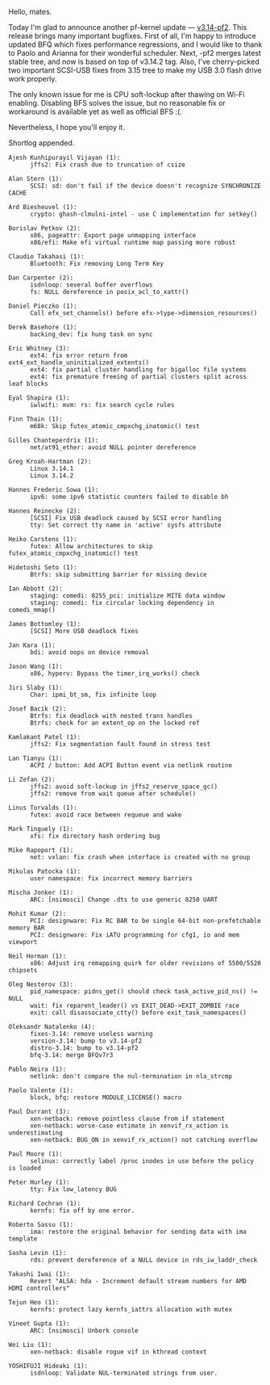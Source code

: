 Hello, mates.  
  
Today I'm glad to announce another pf-kernel update —
[v3.14-pf2](https://pf.natalenko.name/sources/3.14/patch-3.14-pf2.xz). This
release brings many important bugfixes. First of all, I'm happy to introduce
updated BFQ which fixes performance regressions, and I would like to thank to
Paolo and Arianna for their wonderful scheduler. Next, -pf2 merges latest
stable tree, and now is based on top of v3.14.2 tag. Also, I've cherry-picked
two important SCSI-USB fixes from 3.15 tree to make my USB 3.0 flash drive
work properly.  
  
The only known issue for me is CPU soft-lockup after thawing on Wi-Fi
enabling. Disabling BFS solves the issue, but no reasonable fix or workaround
is available yet as well as official BFS :(.  
  
Nevertheless, I hope you'll enjoy it.  
  
Shortlog appended.  
  

    
    
    Ajesh Kunhipurayil Vijayan (1):  
          jffs2: Fix crash due to truncation of csize  
      
    Alan Stern (1):  
          SCSI: sd: don't fail if the device doesn't recognize SYNCHRONIZE CACHE  
      
    Ard Biesheuvel (1):  
          crypto: ghash-clmulni-intel - use C implementation for setkey()  
      
    Borislav Petkov (2):  
          x86, pageattr: Export page unmapping interface  
          x86/efi: Make efi virtual runtime map passing more robust  
      
    Claudio Takahasi (1):  
          Bluetooth: Fix removing Long Term Key  
      
    Dan Carpenter (2):  
          isdnloop: several buffer overflows  
          fs: NULL dereference in posix_acl_to_xattr()  
      
    Daniel Pieczko (1):  
          Call efx_set_channels() before efx->type->dimension_resources()  
      
    Derek Basehore (1):  
          backing_dev: fix hung task on sync  
      
    Eric Whitney (3):  
          ext4: fix error return from ext4_ext_handle_uninitialized_extents()  
          ext4: fix partial cluster handling for bigalloc file systems  
          ext4: fix premature freeing of partial clusters split across leaf blocks  
      
    Eyal Shapira (1):  
          iwlwifi: mvm: rs: fix search cycle rules  
      
    Finn Thain (1):  
          m68k: Skip futex_atomic_cmpxchg_inatomic() test  
      
    Gilles Chanteperdrix (1):  
          net/at91_ether: avoid NULL pointer dereference  
      
    Greg Kroah-Hartman (2):  
          Linux 3.14.1  
          Linux 3.14.2  
      
    Hannes Frederic Sowa (1):  
          ipv6: some ipv6 statistic counters failed to disable bh  
      
    Hannes Reinecke (2):  
          [SCSI] Fix USB deadlock caused by SCSI error handling  
          tty: Set correct tty name in 'active' sysfs attribute  
      
    Heiko Carstens (1):  
          futex: Allow architectures to skip futex_atomic_cmpxchg_inatomic() test  
      
    Hidetoshi Seto (1):  
          Btrfs: skip submitting barrier for missing device  
      
    Ian Abbott (2):  
          staging: comedi: 8255_pci: initialize MITE data window  
          staging: comedi: fix circular locking dependency in comedi_mmap()  
      
    James Bottomley (1):  
          [SCSI] More USB deadlock fixes  
      
    Jan Kara (1):  
          bdi: avoid oops on device removal  
      
    Jason Wang (1):  
          x86, hyperv: Bypass the timer_irq_works() check  
      
    Jiri Slaby (1):  
          Char: ipmi_bt_sm, fix infinite loop  
      
    Josef Bacik (2):  
          Btrfs: fix deadlock with nested trans handles  
          Btrfs: check for an extent_op on the locked ref  
      
    Kamlakant Patel (1):  
          jffs2: Fix segmentation fault found in stress test  
      
    Lan Tianyu (1):  
          ACPI / button: Add ACPI Button event via netlink routine  
      
    Li Zefan (2):  
          jffs2: avoid soft-lockup in jffs2_reserve_space_gc()  
          jffs2: remove from wait queue after schedule()  
      
    Linus Torvalds (1):  
          futex: avoid race between requeue and wake  
      
    Mark Tinguely (1):  
          xfs: fix directory hash ordering bug  
      
    Mike Rapoport (1):  
          net: vxlan: fix crash when interface is created with no group  
      
    Mikulas Patocka (1):  
          user namespace: fix incorrect memory barriers  
      
    Mischa Jonker (1):  
          ARC: [nsimosci] Change .dts to use generic 8250 UART  
      
    Mohit Kumar (2):  
          PCI: designware: Fix RC BAR to be single 64-bit non-prefetchable memory BAR  
          PCI: designware: Fix iATU programming for cfg1, io and mem viewport  
      
    Neil Horman (1):  
          x86: Adjust irq remapping quirk for older revisions of 5500/5520 chipsets  
      
    Oleg Nesterov (3):  
          pid_namespace: pidns_get() should check task_active_pid_ns() != NULL  
          wait: fix reparent_leader() vs EXIT_DEAD->EXIT_ZOMBIE race  
          exit: call disassociate_ctty() before exit_task_namespaces()  
      
    Oleksandr Natalenko (4):  
          fixes-3.14: remove useless warning  
          version-3.14: bump to v3.14-pf2  
          distro-3.14: bump to v3.14-pf2  
          bfq-3.14: merge BFQv7r3  
      
    Pablo Neira (1):  
          netlink: don't compare the nul-termination in nla_strcmp  
      
    Paolo Valente (1):  
          block, bfq: restore MODULE_LICENSE() macro  
      
    Paul Durrant (3):  
          xen-netback: remove pointless clause from if statement  
          xen-netback: worse-case estimate in xenvif_rx_action is underestimating  
          xen-netback: BUG_ON in xenvif_rx_action() not catching overflow  
      
    Paul Moore (1):  
          selinux: correctly label /proc inodes in use before the policy is loaded  
      
    Peter Hurley (1):  
          tty: Fix low_latency BUG  
      
    Richard Cochran (1):  
          kernfs: fix off by one error.  
      
    Roberto Sassu (1):  
          ima: restore the original behavior for sending data with ima template  
      
    Sasha Levin (1):  
          rds: prevent dereference of a NULL device in rds_iw_laddr_check  
      
    Takashi Iwai (1):  
          Revert "ALSA: hda - Increment default stream numbers for AMD HDMI controllers"  
      
    Tejun Heo (1):  
          kernfs: protect lazy kernfs_iattrs allocation with mutex  
      
    Vineet Gupta (1):  
          ARC: [nsimosci] Unbork console  
      
    Wei Liu (1):  
          xen-netback: disable rogue vif in kthread context  
      
    YOSHIFUJI Hideaki (1):  
          isdnloop: Validate NUL-terminated strings from user.

